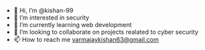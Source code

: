 - 👋 Hi, I’m @kishan-99
- 👀 I’m interested in security
- 🌱 I’m currently learning web development 
- 💞️ I’m looking to collaborate on projects realated to cyber security 
- 📫 How to reach me varmajaykishan63@gmail.com

<!---
kishan-99/kishan-99 is a ✨ special ✨ repository because its `README.md` (this file) appears on your GitHub profile.
You can click the Preview link to take a look at your changes.
--->
